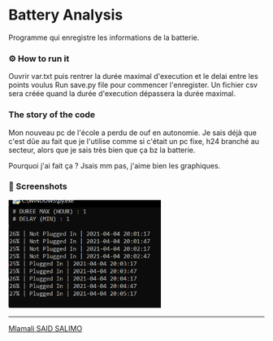# Battery Analysis
Programme qui enregistre les informations de la batterie.

### ⚙ How to run it
Ouvrir var.txt puis rentrer la durée maximal d'execution et le delai entre les points voulus 
Run save.py file pour commencer l'enregister. 
Un fichier csv sera créée quand la durée d'execution dépassera la durée maximal.

### The story of the code

Mon nouveau pc de l'école a perdu de ouf en autonomie. Je sais déjà que c'est dûe au fait que je l'utilise comme si c'était un pc fixe, h24 branché au secteur, alors que je sais très bien que ça bz la batterie.

Pourquoi j'ai fait ça ? Jsais mm pas, j'aime bien les graphiques.

### 📸 Screenshots 

<img src="img/img1.PNG" width="300">


---
[Mlamali SAID SALIMO](https://www.linkedin.com/in/mlamalisaidsalimo)  <br/>
